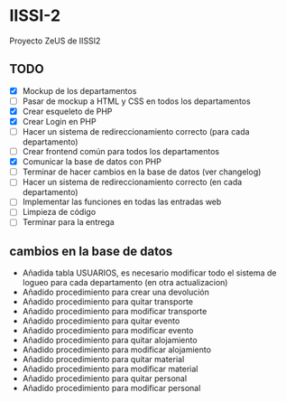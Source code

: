 # IISSI-2
Proyecto ZeUS de IISSI2

## TODO

- [x] Mockup de los departamentos
- [ ] Pasar de mockup a HTML y CSS en todos los departamentos
- [x] Crear esqueleto de PHP
- [x] Crear Login en PHP
- [ ] Hacer un sistema de redireccionamiento correcto (para cada departamento)
- [ ] Crear frontend común para todos los departamentos 
- [x] Comunicar la base de datos con PHP
- [ ] Terminar de hacer cambios en la base de datos (ver changelog)
- [ ] Hacer un sistema de redireccionamiento correcto (en cada departamento)
- [ ] Implementar las funciones en todas las entradas web
- [ ] Limpieza de código
- [ ] Terminar para la entrega

## cambios en la base de datos
- Añadida tabla USUARIOS, es necesario modificar todo el sistema de logueo para cada departamento (en otra actualizacion)
- Añadido procedimiento para crear una devolución
- Añadido procedimiento para quitar transporte
- Añadido procedimiento para modificar transporte
- Añadido procedimiento para quitar evento
- Añadido procedimiento para modificar evento
- Añadido procedimiento para quitar alojamiento
- Añadido procedimiento para modificar alojamiento
- Añadido procedimiento para quitar material
- Añadido procedimiento para modificar material
- Añadido procedimiento para quitar personal
- Añadido procedimiento para modificar personal
